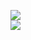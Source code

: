 [![](https://img.shields.io/badge/Made%20With-Github%20Spray-lightgrey.svg?style=for-the-badge&logo=github)](https://github.com/Annihil/github-spray#16925)  
[![](https://i.imgur.com/2DrTn0Z.gif)](https://github.com/Annihil/github-spray)